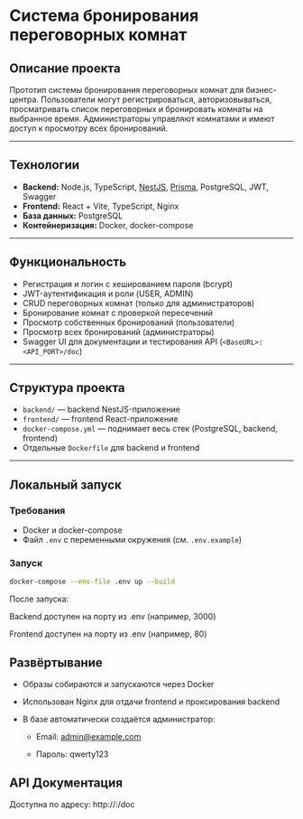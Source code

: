 # Система бронирования переговорных комнат

## Описание проекта

Прототип системы бронирования переговорных комнат для бизнес-центра.
Пользователи могут регистрироваться, авторизовываться, просматривать список переговорных и бронировать комнаты на выбранное время.
Администраторы управляют комнатами и имеют доступ к просмотру всех бронирований.

---

## Технологии

- **Backend:** Node.js, TypeScript, [NestJS](https://nestjs.com/), [Prisma](https://www.prisma.io/), PostgreSQL, JWT, Swagger
- **Frontend:** React + Vite, TypeScript, Nginx
- **База данных:** PostgreSQL
- **Контейнеризация:** Docker, docker-compose

---

## Функциональность

- Регистрация и логин с хешированием пароля (bcrypt)
- JWT-аутентификация и роли (USER, ADMIN)
- CRUD переговорных комнат (только для администраторов)
- Бронирование комнат с проверкой пересечений
- Просмотр собственных бронирований (пользователи)
- Просмотр всех бронирований (администраторы)
- Swagger UI для документации и тестирования API (`<BaseURL>:<API_PORT>/doc`)

---

## Структура проекта

- `backend/` — backend NestJS-приложение
- `frontend/` — frontend React-приложение
- `docker-compose.yml` — поднимает весь стек (PostgreSQL, backend, frontend)
- Отдельные `Dockerfile` для backend и frontend

---

## Локальный запуск

### Требования

- Docker и docker-compose
- Файл `.env` с переменными окружения (см. `.env.example`)

### Запуск

```bash
docker-compose --env-file .env up --build
```

После запуска:

  Backend доступен на порту из .env (например, 3000)

  Frontend доступен на порту из .env (например, 80)

## Развёртывание

- Образы собираются и запускаются через Docker

- Использован Nginx для отдачи frontend и проксирования backend

- В базе автоматически создаётся администратор:

  - Email: admin@example.com

  - Пароль: qwerty123

## API Документация

Доступна по адресу: http://<backend-host>:<port>/doc
